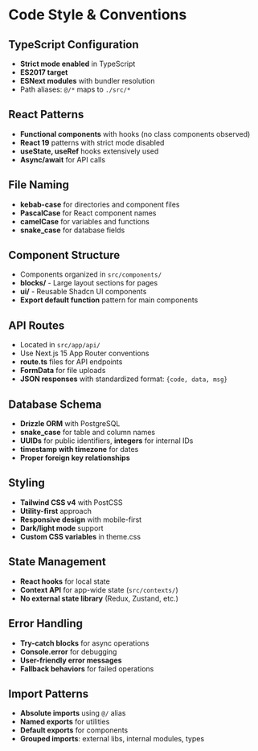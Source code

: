 # Code Style & Conventions

## TypeScript Configuration
- **Strict mode enabled** in TypeScript
- **ES2017 target** 
- **ESNext modules** with bundler resolution
- Path aliases: `@/*` maps to `./src/*`

## React Patterns
- **Functional components** with hooks (no class components observed)
- **React 19** patterns with strict mode disabled
- **useState, useRef** hooks extensively used
- **Async/await** for API calls

## File Naming
- **kebab-case** for directories and component files
- **PascalCase** for React component names
- **camelCase** for variables and functions
- **snake_case** for database fields

## Component Structure  
- Components organized in `src/components/`
- **blocks/** - Large layout sections for pages
- **ui/** - Reusable Shadcn UI components  
- **Export default function** pattern for main components

## API Routes
- Located in `src/app/api/`
- Use Next.js 15 App Router conventions
- **route.ts** files for API endpoints
- **FormData** for file uploads
- **JSON responses** with standardized format: `{code, data, msg}`

## Database Schema
- **Drizzle ORM** with PostgreSQL
- **snake_case** for table and column names
- **UUIDs** for public identifiers, **integers** for internal IDs
- **timestamp with timezone** for dates
- **Proper foreign key relationships**

## Styling
- **Tailwind CSS v4** with PostCSS
- **Utility-first** approach
- **Responsive design** with mobile-first
- **Dark/light mode** support
- **Custom CSS variables** in theme.css

## State Management
- **React hooks** for local state
- **Context API** for app-wide state (`src/contexts/`)
- **No external state library** (Redux, Zustand, etc.)

## Error Handling
- **Try-catch blocks** for async operations
- **Console.error** for debugging
- **User-friendly error messages**
- **Fallback behaviors** for failed operations

## Import Patterns
- **Absolute imports** using `@/` alias
- **Named exports** for utilities
- **Default exports** for components
- **Grouped imports**: external libs, internal modules, types